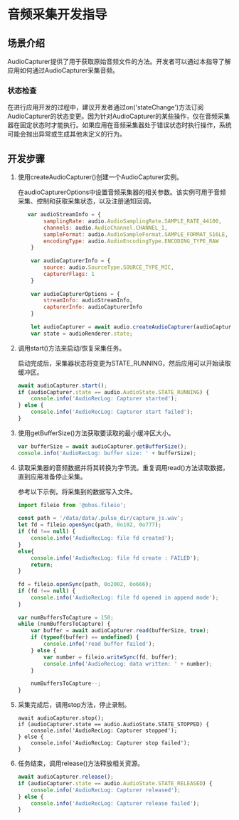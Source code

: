 # 音频采集开发指导

## 场景介绍

AudioCapturer提供了用于获取原始音频文件的方法。开发者可以通过本指导了解应用如何通过AudioCapturer采集音频。

### 状态检查

在进行应用开发的过程中，建议开发者通过on('stateChange')方法订阅AudioCapturer的状态变更。因为针对AudioCapturer的某些操作，仅在音频采集器在固定状态时才能执行。如果应用在音频采集器处于错误状态时执行操作，系统可能会抛出异常或生成其他未定义的行为。

## 开发步骤

1. 使用createAudioCapturer()创建一个AudioCapturer实例。

   在audioCapturerOptions中设置音频采集器的相关参数。该实例可用于音频采集、控制和获取采集状态，以及注册通知回调。 

   ```js
      var audioStreamInfo = {
           samplingRate: audio.AudioSamplingRate.SAMPLE_RATE_44100,
           channels: audio.AudioChannel.CHANNEL_1,
           sampleFormat: audio.AudioSampleFormat.SAMPLE_FORMAT_S16LE,
           encodingType: audio.AudioEncodingType.ENCODING_TYPE_RAW
       }
      
       var audioCapturerInfo = {
           source: audio.SourceType.SOURCE_TYPE_MIC,
           capturerFlags: 1
       }
      
       var audioCapturerOptions = {
           streamInfo: audioStreamInfo,
           capturerInfo: audioCapturerInfo
       }
      
       let audioCapturer = await audio.createAudioCapturer(audioCapturerOptions);
       var state = audioRenderer.state;
   ```

2. 调用start()方法来启动/恢复采集任务。

   启动完成后，采集器状态将变更为STATE_RUNNING，然后应用可以开始读取缓冲区。

   ```js
   await audioCapturer.start();
   if (audioCapturer.state == audio.AudioState.STATE_RUNNING) {
       console.info('AudioRecLog: Capturer started');
   } else {
       console.info('AudioRecLog: Capturer start failed');
   }
   ```

3. 使用getBufferSize()方法获取要读取的最小缓冲区大小。

   ```js
   var bufferSize = await audioCapturer.getBufferSize();
   console.info('AudioRecLog: buffer size: ' + bufferSize);
   ```

4. 读取采集器的音频数据并将其转换为字节流。重复调用read()方法读取数据，直到应用准备停止采集。   

   参考以下示例，将采集到的数据写入文件。 

   ```js
   import fileio from '@ohos.fileio';
      
   const path = '/data/data/.pulse_dir/capture_js.wav';
   let fd = fileio.openSync(path, 0o102, 0o777);
   if (fd !== null) {
       console.info('AudioRecLog: file fd created');
   }
   else{
       console.info('AudioRecLog: file fd create : FAILED');
       return;
   }
      
   fd = fileio.openSync(path, 0o2002, 0o666);
   if (fd !== null) {
       console.info('AudioRecLog: file fd opened in append mode');
   }
      
   var numBuffersToCapture = 150;
   while (numBuffersToCapture) {
       var buffer = await audioCapturer.read(bufferSize, true);
       if (typeof(buffer) == undefined) {
           console.info('read buffer failed');
       } else {
           var number = fileio.writeSync(fd, buffer);
           console.info('AudioRecLog: data written: ' + number);
       }
      
       numBuffersToCapture--;
   }
   ```

5. 采集完成后，调用stop方法，停止录制。

   ```
   await audioCapturer.stop();
   if (audioCapturer.state == audio.AudioState.STATE_STOPPED) {
       console.info('AudioRecLog: Capturer stopped');
   } else {
       console.info('AudioRecLog: Capturer stop failed');
   }
   ```

6. 任务结束，调用release()方法释放相关资源。

   ```js
   await audioCapturer.release();
   if (audioCapturer.state == audio.AudioState.STATE_RELEASED) {
       console.info('AudioRecLog: Capturer released');
   } else {
       console.info('AudioRecLog: Capturer release failed');
   }
   ```